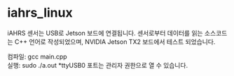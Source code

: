 # iahrs_linux

iAHRS 센서는 USB로 Jetson 보드에 연결됩니다.
센서로부터 데이터를 읽는 소스코드는 C++ 언어로 작성되었으며, NVIDIA Jetson TX2 보드에서 테스트 되었습니다.

컴파일: gcc main.cpp <br>
실행:  sudo ./a.out     *ttyUSB0 포트는 관리자 권한으로 열 수 있습니다. <br>



